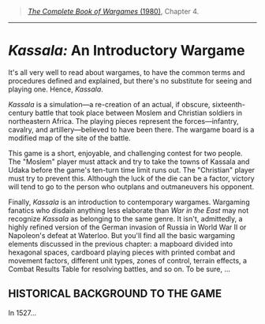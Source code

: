 > [*The Complete Book of Wargames* (1980)][tcbw], Chapter 4.

[tcbw]: https://www.google.com/books/edition/The_Complete_Book_of_Wargames/5giXGAAACAAJ

---

# *Kassala:* An Introductory Wargame

It's all very well to read about wargames, to have the common terms and procedures defined and explained, but there's no substitute for seeing and playing one.
Hence, *Kassala*.

*Kassala* is a simulation&mdash;a re-creation of an actual, if obscure, sixteenth-century battle that took place between Moslem and Christian soldiers in northeastern Africa.
The playing pieces represent the forces&mdash;infantry, cavalry, and artillery&mdash;believed to have been there.
The wargame board is a modified map of the site of the battle.

This game is a short, enjoyable, and challenging contest for two people.
The "Moslem" player must attack and try to take the towns of Kassala and Udaka before the game's ten-turn time limit runs out.
The "Christian" player must try to prevent this.
Although the luck of the die can be a factor, victory will tend to go to the person who outplans and outmaneuvers his opponent.

Finally, *Kassala* is an introduction to contemporary wargames.
Wargaming fanatics who disdain anything less elaborate than *War in the East* may not recognize *Kassala* as belonging to the same genre.
It isn't, admittedly, a highly refined version of the German invasion of Russia in World War II or Napoleon's defeat at Waterloo.
But you'll find all the basic wargaming elements discussed in the previous chapter: a mapboard divided into hexagonal spaces, cardboard playing pieces with printed combat and movement factors, different unit types, zones of control, terrain effects, a Combat Results Table for resolving battles, and so on.
To be sure, ...

## HISTORICAL BACKGROUND TO THE GAME

In 1527...
